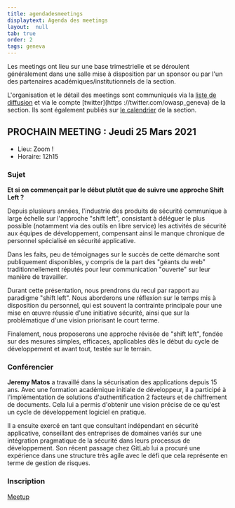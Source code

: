 ```yaml
---
title: agendadesmeetings
displaytext: Agenda des meetings
layout:  null
tab: true
order: 2
tags: geneva
---
```


Les meetings ont lieu sur une base trimestrielle et se déroulent généralement dans une salle mise à disposition par un sponsor ou par l'un des partenaires académiques/institutionnels de la section.

L'organisation et le détail des meetings sont communiqués via la [liste de diffusion](https://groups.google.com/a/owasp.org/forum/#!forum/geneva-chapter) et via le compte [twitter](https
://twitter.com/owasp_geneva) de la section. 
Ils sont également publiés sur [le calendrier](https://calendar.google.com/calendar/embed?src=owasp.org_durrij6j25be74fb82ls9868lk%40group.calendar.google.com&ctz=Europe%2FZurich) de la section.

## PROCHAIN MEETING : Jeudi 25 Mars 2021

- Lieu: Zoom !
- Horaire: 12h15

### Sujet

**Et si on commençait par le début plutôt que de suivre une approche Shift Left ?**

Depuis plusieurs années, l'industrie des produits de sécurité communique à large échelle sur l'approche "shift left", consistant à déléguer le plus possible (notamment via des outils en libre service) les activités de sécurité aux équipes de développement, compensant ainsi le manque chronique de personnel spécialisé en sécurité applicative.

Dans les faits, peu de témoignages sur le succès de cette démarche sont publiquement disponibles, y compris de la part des "géants du web" traditionnellement réputés pour leur communication "ouverte" sur leur manière de travailler.

Durant cette présentation, nous prendrons du recul par rapport au paradigme "shift left". Nous aborderons une réflexion sur le temps mis à disposition du personnel, qui est souvent la contrainte principale pour une mise en œuvre réussie d'une initiative sécurité, ainsi que sur la problématique d'une vision priorisant le court terme.

Finalement, nous proposerons une approche révisée de "shift left", fondée sur des mesures simples, efficaces, applicables dès le début du cycle de développement et avant tout, testée sur le terrain.


### Conférencier

**Jeremy Matos** a travaillé dans la sécurisation des applications depuis 15 ans.
Avec une formation académique initiale de développeur, il a participé à l'implémentation de solutions d'authentification 2 facteurs et de chiffrement de documents.
Cela lui a permis d'obtenir une vision précise de ce qu'est un cycle de développement logiciel en pratique.

Il a ensuite exercé en tant que consultant indépendant en sécurité applicative, conseillant des entreprises de domaines variés sur une intégration pragmatique de la sécurité dans leurs processus de développement.
Son récent passage chez GitLab lui a procuré une expérience dans une structure très agile avec le défi que cela représente en terme de gestion de risques.


### Inscription

[Meetup](https://www.meetup.com/owasp-geneva/events/277084482/)

